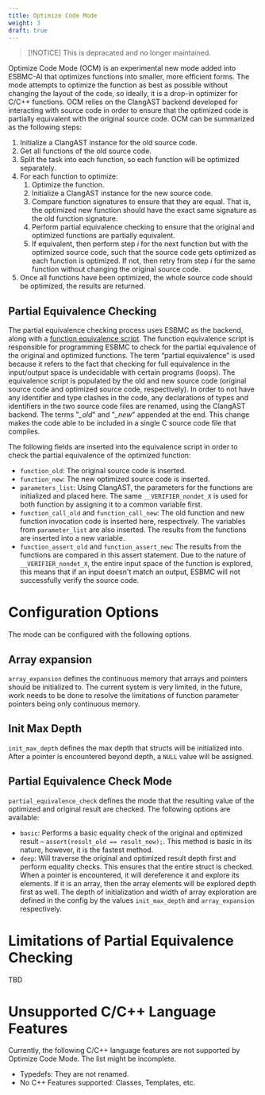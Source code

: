 ```yaml
---
title: Optimize Code Mode
weight: 3
draft: true
---
```


>[!NOTICE]
>This is depracated and no longer maintained.

Optimize Code Mode (OCM) is an experimental new mode added into ESBMC-AI that optimizes functions into smaller, more efficient forms. The mode attempts to optimize the function as best as possible without changing the layout of the code, so ideally, it is a drop-in optimizer for C/C++ functions. OCM relies on the ClangAST backend developed for interacting with source code in order to ensure that the optimized code is partially equivalent with the original source code. OCM can be summarized as the following steps:

1. Initialize a ClangAST instance for the old source code.
2. Get all functions of the old source code.
3. Split the task into each function, so each function will be optimized separately.
4. For each function to optimize:
    1. Optimize the function.
    2. Initialize a ClangAST instance for the new source code.
    3. Compare function signatures to ensure that they are equal. That is, the optimized new function should have the exact same signature as the old function signature.
    4. Perform partial equivalence checking to ensure that the original and optimized functions are partially equivalent.
    5. If equivalent, then perform step _i_ for the next function but with the optimized source code, such that the source code gets optimized as each function is optimized. If not, then retry from step _i_ for the same function without changing the original source code.
5. Once all functions have been optimized, the whole source code should be optimized, the results are returned.

## Partial Equivalence Checking

The partial equivalence checking process uses ESBMC as the backend, along with a [function equivalence script](https://github.com/Yiannis128/esbmc-ai/blob/master/scripts/function_equivalence.c). The function equivalence script is responsible for programming ESBMC to check for the partial equivalence of the original and optimized functions. The term “partial equivalence” is used because it refers to the fact that checking for full equivalence in the input/output space is undecidable with certain programs (loops). The equivalence script is populated by the old and new source code (original source code and optimized source code, respectively). In order to not have any identifier and type clashes in the code, any declarations of types and identifiers in the two source code files are renamed, using the ClangAST backend. The terms "_\_old_" and "_\_new_" appended at the end. This change makes the code able to be included in a single C source code file that compiles.

The following fields are inserted into the equivalence script in order to check the partial equivalence of the optimized function:

* `function_old`: The original source code is inserted.
* `function_new`: The new optimized source code is inserted.
* `parameters_list`: Using ClangAST, the parameters for the functions are initialized and placed here. The same `__VERIFIER_nondet_X` is used for both function by assigning it to a common variable first.
* `function_call_old` and `function_call_new`: The old function and new function invocation code is inserted here, respectively. The variables from `parameter_list` are also inserted. The results from the functions are inserted into a new variable.
* `function_assert_old` and `function_assert_new`: The results from the functions are compared in this assert statement. Due to the nature of `__VERIFIER_nondet_X`, the entire input space of the function is explored, this means that if an input doesn't match an output, ESBMC will not successfully verify the source code.

# Configuration Options

The mode can be configured with the following options.

## Array expansion

`array_expansion` defines the continuous memory that arrays and pointers should be initialized to. The current system is very limited, in the future, work needs to be done to resolve the limitations of function parameter pointers being only continuous memory.

## Init Max Depth

`init_max_depth` defines the max depth that structs will be initialized into. After a pointer is encountered beyond depth, a `NULL` value will be assigned.

## Partial Equivalence Check Mode

`partial_equivalence_check` defines the mode that the resulting value of the optimized and original result are checked. The following options are available:
* `basic`: Performs a basic equality check of the original and optimized result – `assert(result_old == result_new);`. This method is basic in its nature, however, it is the fastest method.
* `deep`: Will traverse the original and optimized result depth first and perform equality checks. This ensures that the entire struct is checked. When a pointer is encountered, it will dereference it and explore its elements. If it is an array, then the array elements will be explored depth first as well. The depth of initialization and width of array exploration are defined in the config by the values `init_max_depth` and `array_expansion` respectively.

# Limitations of Partial Equivalence Checking

TBD

# Unsupported C/C++ Language Features

Currently, the following C/C++ language features are not supported by Optimize Code Mode. The list might be incomplete.

* Typedefs: They are not renamed.
* No C++ Features supported: Classes, Templates, etc.